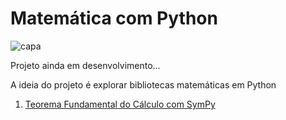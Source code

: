 # Matemática com Python

![capa](https://i.imgur.com/BQcaNzU.jpg "")

Projeto ainda em desenvolvimento...

A ideia do projeto é explorar bibliotecas matemáticas em Python

01. [Teorema Fundamental do Cálculo com SymPy](https://github.com/the-akira/PythonMatematica/blob/master/python_matematica.ipynb)
